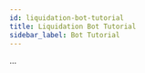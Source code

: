 ```yaml
---
id: liquidation-bot-tutorial
title: Liquidation Bot Tutorial
sidebar_label: Bot Tutorial
---
```


...
